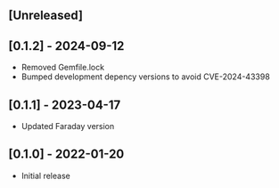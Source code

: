 ## [Unreleased]

## [0.1.2] - 2024-09-12
 - Removed Gemfile.lock
 - Bumped development depency versions to avoid CVE-2024-43398

## [0.1.1] - 2023-04-17
- Updated Faraday version

## [0.1.0] - 2022-01-20

- Initial release
